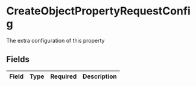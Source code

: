 # CreateObjectPropertyRequestConfig

The extra configuration of this property


## Fields

| Field       | Type        | Required    | Description |
| ----------- | ----------- | ----------- | ----------- |
